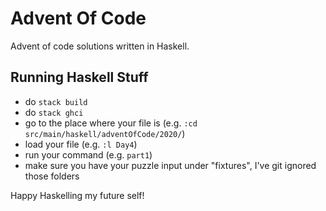 # Advent Of Code

Advent of code solutions written in Haskell.

## Running Haskell Stuff
- do `stack build`
- do `stack ghci`
- go to the place where your file is (e.g. `:cd src/main/haskell/adventOfCode/2020/`)
- load your file (e.g. `:l Day4`)
- run your command (e.g. `part1`)
- make sure you have your puzzle input under "fixtures", I've git ignored those folders

Happy Haskelling my future self!